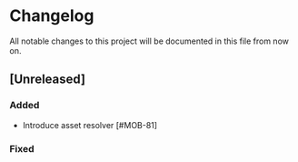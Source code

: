 # Changelog

All notable changes to this project will be documented in this file from now on.

## [Unreleased]

### Added

- Introduce asset resolver [#MOB-81]

### Fixed